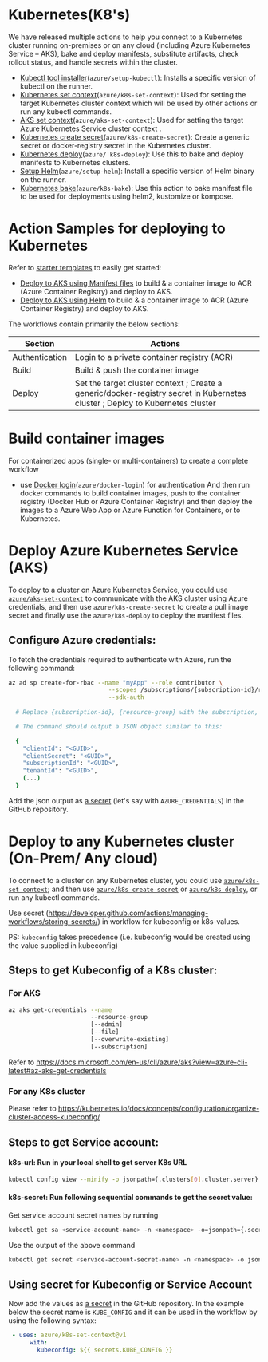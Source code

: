 # Kubernetes(K8's)

We have released multiple actions to help you connect to a Kubernetes cluster running on-premises or on any cloud (including Azure Kubernetes Service – AKS), bake and deploy manifests, substitute artifacts, check rollout status, and handle secrets within the cluster. 
-	[Kubectl tool installer](https://github.com/Azure/setup-kubectl)(`azure/setup-kubectl`): Installs a specific version of kubectl on the runner.
-	[Kubernetes set context](https://github.com/Azure/k8s-set-context)(`azure/k8s-set-context`): Used for setting the target Kubernetes cluster context which will be used by other actions or run any kubectl commands.
-	[AKS set context](https://github.com/Azure/aks-set-context)(`azure/aks-set-context`): Used for setting the target Azure Kubernetes Service cluster context .
-	[Kubernetes create secret](https://github.com/Azure/k8s-create-secret)(`azure/k8s-create-secret`): Create a generic secret or docker-registry secret in the Kubernetes cluster.
-	[Kubernetes deploy](https://github.com/Azure/k8s-deploy)(`azure/ k8s-deploy`): Use this to bake and deploy manifests to Kubernetes clusters.
-	[Setup Helm](https://github.com/Azure/setup-helm)(`azure/setup-helm`): Install a specific version of Helm binary on the runner.
-	[Kubernetes bake](https://github.com/Azure/k8s-bake)(`azure/k8s-bake`): Use this action to bake manifest file to be used for deployments using helm2, kustomize or kompose.

# Action Samples for deploying to Kubernetes 

Refer to [starter templates](https://github.com/Azure/actions-workflow-samples/tree/master/Kubernetes) to easily get started:
- [Deploy to AKS using Manifest files](https://github.com/Azure/actions-workflow-samples/blob/master/Kubernetes/build-and-deploy-docker-image-aks-using-manifests.yml) to build & a container image to ACR (Azure Container Registry) and deploy to AKS.
- [Deploy to AKS using Helm](https://github.com/Azure/actions-workflow-samples/blob/master/Kubernetes/build-and-deploy-docker-image-to-aks-using-helm.yml) to build & a container image to ACR (Azure Container Registry) and deploy to AKS.

The workflows contain primarily the below sections:

|  Section | Actions |
|------------|---------|
| Authentication     | Login to a private container registry (ACR) | 
| Build       | Build & push the container image | 
| Deploy | Set the target cluster context ; Create a generic/docker-registry secret in Kubernetes cluster ; Deploy to Kubernetes cluster| 

# Build container images
For containerized apps (single- or multi-containers) to create a complete workflow 
- use [Docker login](https://github.com/Azure/docker-login)(`azure/docker-login`) for authentication
And then run docker commands to build container images, push to the container registry (Docker Hub or Azure Container Registry) and then deploy the images to a Azure Web App or Azure Function for Containers, or to Kubernetes. 

# Deploy Azure Kubernetes Service (AKS)

To deploy to a cluster on Azure Kubernetes Service, you could use [`azure/aks-set-context`](https://github.com/Azure/aks-set-context/) to communicate with the AKS cluster using Azure credentials, 
and then use `azure/k8s-create-secret` to create a pull image secret and finally use the `azure/k8s-deploy` to deploy the manifest files. 

## Configure Azure credentials:

To fetch the credentials required to authenticate with Azure, run the following command:

```sh
az ad sp create-for-rbac --name "myApp" --role contributor \
                            --scopes /subscriptions/{subscription-id}/resourceGroups/{resource-group} \
                            --sdk-auth
                            
  # Replace {subscription-id}, {resource-group} with the subscription, resource group details

  # The command should output a JSON object similar to this:

  {
    "clientId": "<GUID>",
    "clientSecret": "<GUID>",
    "subscriptionId": "<GUID>",
    "tenantId": "<GUID>",
    (...)
  }
```
Add the json output as [a secret](https://developer.github.com/actions/managing-workflows/storing-secrets/) (let's say with `AZURE_CREDENTIALS`) in the GitHub repository. 

# Deploy to any Kubernetes cluster (On-Prem/ Any cloud)
To connect to a cluster on any Kubernetes cluster, you could use [`azure/k8s-set-context`](https://github.com/Azure/k8s-set-context/); 
and then use [`azure/k8s-create-secret`](https://github.com/Azure/k8s-create-secret/tree/master) or [`azure/k8s-deploy`](https://github.com/Azure/k8s-deploy/tree/master), or run any kubectl commands.

Use secret (https://developer.github.com/actions/managing-workflows/storing-secrets/) in workflow for kubeconfig or k8s-values.

PS: `kubeconfig` takes precedence (i.e. kubeconfig would be created using the value supplied in kubeconfig)

## Steps to get Kubeconfig of a K8s cluster: 

### For AKS
```sh
az aks get-credentials --name
                       --resource-group
                       [--admin]
                       [--file]
                       [--overwrite-existing]
                       [--subscription]
```
Refer to https://docs.microsoft.com/en-us/cli/azure/aks?view=azure-cli-latest#az-aks-get-credentials

### For any K8s cluster
Please refer to https://kubernetes.io/docs/concepts/configuration/organize-cluster-access-kubeconfig/

## Steps to get Service account: 

#### k8s-url: Run in your local shell to get server K8s URL
```sh
kubectl config view --minify -o jsonpath={.clusters[0].cluster.server}
```
#### k8s-secret: Run following sequential commands to get the secret value:
Get service account secret names by running
```sh
kubectl get sa <service-account-name> -n <namespace> -o=jsonpath={.secrets[*].name}
```
Use the output of the above command 
```sh
kubectl get secret <service-account-secret-name> -n <namespace> -o json
```
## Using secret for Kubeconfig or Service Account
Now add the values as [a secret](https://developer.github.com/actions/managing-workflows/storing-secrets/) in the GitHub repository. In the example below the secret name is `KUBE_CONFIG` and it can be used in the workflow by using the following syntax:
```yaml
 - uses: azure/k8s-set-context@v1
      with:
        kubeconfig: ${{ secrets.KUBE_CONFIG }}
```
